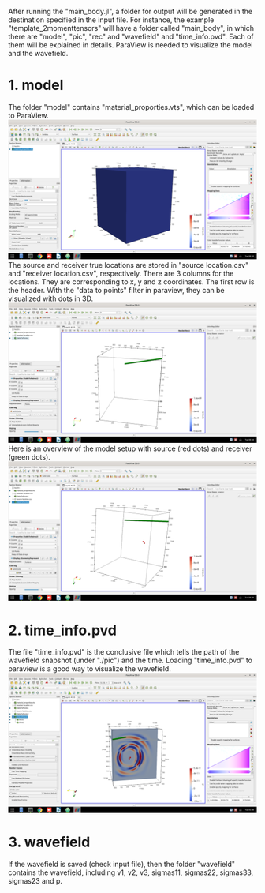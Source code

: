 After running the "main_body.jl", a folder for output will be generated in the destination specified in the input file. For instance, the example "template_2momenttensors" will have a folder called "main_body", in which there are "model", "pic", "rec" and "wavefield" and "time_info.pvd". Each of them will be explained in details. ParaView is needed to visualize the model and the wavefield.

 # 1. model
 The folder "model" contains "material_proporties.vts", which can be loaded to ParaView.
![load_model](./pictures/load_model.png)
 The source and receiver true locations are stored in "source location.csv" and "receiver location.csv", respectively. There are 3 columns for the locations. They are corresponding to x, y and z coordinates. The first row is the header. With the "data to points" filter in paraview, they can be visualized with dots in 3D.
 ![load_model](./pictures/table_to_points.png)
 Here is an overview of the model setup with source (red dots) and receiver (green dots).
 ![load_model](./pictures/model_setup.png)

 # 2. time_info.pvd
 The file "time_info.pvd" is the conclusive file which tells the path of the wavefield snapshot (under "./pic") and the time. Loading "time_info.pvd" to paraview is a good way to visualize the wavefield.
 ![load_model](./pictures/wavefield.png)
 
 # 3. wavefield
 If the wavefield is saved (check input file), then the folder "wavefield" contains the wavefield, including v1, v2, v3, sigmas11, sigmas22, sigmas33, sigmas23 and p.
